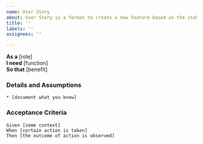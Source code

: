 ```yaml
---
name: User Story
about: User Story is a format to create a new feature based on the stakeholders requirements
title: ''
labels: ''
assignees: ''

---
```


**As a** [role]  
**I need** [function]  
**So that** [benefit]  
      
### Details and Assumptions
    * [document what you know]      
### Acceptance Criteria     
```gherkin
Given [some context]
When [certain action is taken]
Then [the outcome of action is observed]
```

